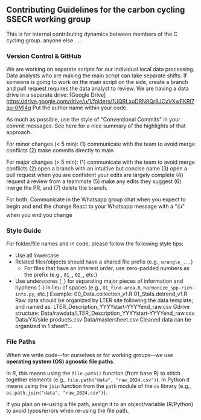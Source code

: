 ## Contributing Guidelines for the carbon cycling SSECR working group
This is for internal contributing dynamics between members of the C cycling group. anyone else .....
### Version Control & GitHub
We are working on separate scripts for our individual local data processing. 
Data analysts who are making the main script can take separate shifts. 
If someone is going to work on the main script on the side, create a branch and pull request requires the data analyst to review.
We are having a data drive in a separate drive: [Google Drive]
https://drive.google.com/drive/u/1/folders/1UQRLxuDRN9Qr8JCxVXwFKRl7qu-0MI4g
Put the author name within your code.


As much as possible, use the style of "Conventional Commits" in your commit messages. See here for a nice summary of the highlights of that approach.


For minor changes (< 5 min): 
(1) communicate with the team to avoid merge conflicts 
(2) make commits directly to main

For major changes (> 5 min):
 	(1) communicate with the team to avoid merge conflicts 
(2) open a branch with an intuitive but concise name 
(3) open a pull request when you are confident your edits are largely complete 
(4) request a review from a teammate 
(5) make any edits they suggest 
(6) merge the PR, and 
(7) delete the branch.

For both:
Communicate in the Whatsapp group chat when you expect to begin and end the change
React to your Whatsapp message with a “👍” when you end you change

### Style Guide

For folder/file names and in code, please follow the following style tips:

- Use all lowercase
- Related files/objects should have a shared file prefix (e.g., `wrangle_...`)
    - For files that have an inherent order, use zero-padded numbers as the prefix (e.g., `01_`, `02_`, etc.)
- Use underscores (`_`) for separating major pieces of information and hyphens (`-`) in lieu of spaces (e.g., `01_find-area.R`, `harmonize_spp-rich-info.py`, etc.)
Example: 00_Data.collection_v1.R 01_Stats.detrend_v1.R
Raw data should be organized by LTER site following the data template; and named as:
LTER_Description_YYYYstart-YYYYend_raw.csv
Gdrive structure: 
Data/rawdata/LTER_Description_YYYYstart-YYYYend_raw.csv
	Data/YX/side products.csv
	Data/mastersheet.csv
Cleaned data can be organized in 1 sheet?...

### File Paths

When we write code--for ourselves or for working groups--we use **operating system (OS) agnostic file paths**.

In R, this means using the `file.path()` function (from base R) to stitch together elements (e.g., `file.path("data", "raw_2024.csv")`). In Python it means using the `join` function from the `path` module of the `os` library (e.g., `os.path.join("data", "raw_2024.csv")`).

If you plan on re-using a file path, assign it to an object/variable (R/Python) to avoid typos/errors when re-using the file path.
